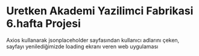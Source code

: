 # Uretken Akademi Yazilimci Fabrikasi 6.hafta Projesi
 Axios kullanarak jsonplaceholder sayfasından kullanıcı adlarını çeken, sayfayı yenilediğimizde loading ekranı veren web uygulaması
